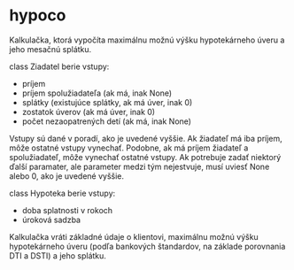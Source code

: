 # hypoco
Kalkulačka, ktorá vypočíta maximálnu možnú výšku hypotekárneho úveru a jeho mesačnú splátku.

class Ziadatel berie vstupy: 
 - príjem
 - príjem spolužiadateľa (ak má, inak None)
 - splátky (existujúce splátky, ak má úver, inak 0)
 - zostatok úverov (ak má úver, inak 0)
 - počet nezaopatrených detí (ak má, inak None)
 
 Vstupy sú dané v poradí, ako je uvedené vyššie. Ak žiadateľ má iba príjem, môže ostatné vstupy vynechať. Podobne, ak má príjem žiadateľ a spolužiadateľ, môže vynechať ostatné vstupy. Ak potrebuje zadať niektorý ďalší paramater, ale parameter medzi tým nejestvuje, musí uviesť None alebo 0, ako je uvedené vyššie.
 
 class Hypoteka berie vstupy:
  - doba splatnosti v rokoch
  - úroková sadzba
  
 Kalkulačka vráti základné údaje o klientovi, maximálnu možnú výšku hypotekárneho úveru (podľa bankových štandardov, na základe porovnania DTI a DSTI) a jeho splátku.
